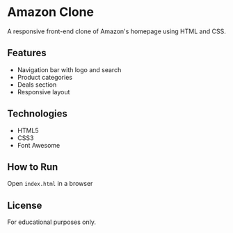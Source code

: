 # Amazon Clone

A responsive front-end clone of Amazon's homepage using HTML and CSS.

## Features
- Navigation bar with logo and search
- Product categories
- Deals section
- Responsive layout

## Technologies
- HTML5
- CSS3
- Font Awesome

## How to Run
Open `index.html` in a browser

## License
For educational purposes only.
